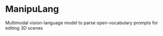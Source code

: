 # ManipuLang
Multimodal vision-language model to parse open-vocabulary prompts for editing 3D scenes
